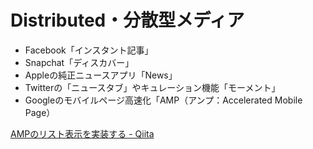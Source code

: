 # Distributed・分散型メディア

* Facebook「インスタント記事」
* Snapchat「ディスカバー」
* Appleの純正ニュースアプリ「News」
* Twitterの「ニュースタブ」やキュレーション機能「モーメント」
* Googleのモバイルページ高速化「AMP（アンプ：Accelerated Mobile Page）

[AMPのリスト表示を実装する - Qiita](http://qiita.com/psn/items/448f09f6da7fbb4077aa)